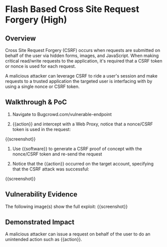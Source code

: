 # Flash Based Cross Site Request Forgery (High)

## Overview
Cross Site Request Forgery (CSRF) occurs when requests are submitted on behalf of the user via hidden forms, images, and JavaScript. When making critical read/write requests to the application, it's required that a CSRF token or nonce is used for each request.

A malicious attacker can leverage CSRF to ride a user's session and make requests to a trusted application the targeted user is interfacing with by using a single nonce or CSRF token.

<!--
**Please replace text in each section below**

HTTPS not Available or HTTP by default on Login Page Vulnerability Report

Resources:

- <https://owasp.org/www-project-top-ten/2017/A3_2017-Sensitive_Data_Exposure>
-->

## Walkthrough & PoC

<!-- Provide a step-by-step walkthrough on how to access the vulnerable injection point, and how to exploit the vulnerability.
Adding a dot-pointed walkthrough with relevant screenshots will speed triage time and result in faster rewards!

Example:

1. Browse to the URL <www.inscope.com/login>
1. Attempt to sign into the website using the login button
1. Observe the page running on HTTP as default

1. Run the following command on a machine with cURL installed
```bash
curl -I www.inscope.com/login
```
1. Observe the repsonse showing a 200 OK on the HTTP response

 -->

1. Navigate to Bugcrowd.com/vulnerable-endpoint

1. {{action}} and intercept with a Web Proxy, notice that a nonce/CSRF token is used in the request:

{{screenshot}}

1. Use {{software}} to generate a CSRF proof of concept with the nonce/CSRF token and re-send the request

1. Notice that the {{action}} occurred on the target account, specifying that the CSRF attack was successful:

{{screenshot}}

## Vulnerability Evidence

<!-- 
Your submission MUST include evidence of the vulnerability and not be theoretical in nature.

This can include a cURL response from the website showing that HTTP is default or HTTPS is not avalible.
 -->

The following image(s) show the full exploit:
{{screenshot}}

## Demonstrated Impact
<!--
Demonstrating increased impact results in higher rewards! 

Credentials transmitted over HTTP are transmitted in Plaintext, allowing any attacker to intercept these requests, and obtain the login credentials for that user. 
-->

A malicious attacker can issue a request on behalf of the user to do an unintended action such as {{action}}.



